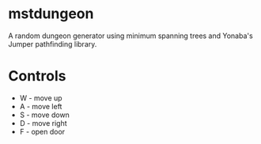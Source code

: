 # mstdungeon
A random dungeon generator using minimum spanning trees and Yonaba's Jumper pathfinding library.

# Controls
* W - move up
* A - move left
* S - move down
* D - move right
* F - open door
